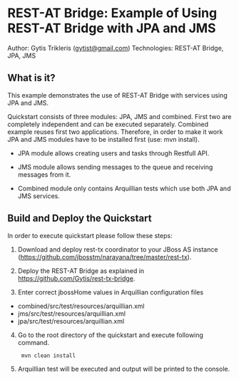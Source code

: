 REST-AT Bridge: Example of Using REST-AT Bridge with JPA and JMS
======================================================
Author: Gytis Trikleris (gytist@gmail.com)
Technologies: REST-AT Bridge, JPA, JMS

What is it?
-----------
This example demonstrates the use of REST-AT Bridge with services using JPA and JMS.

Quickstart consists of three modules: JPA, JMS and combined. First two are completely independent and can be executed separately. Combined example reuses first two applications. Therefore, in order to make it work JPA and JMS modules have to be installed first (use: mvn install). 

 * JPA module allows creating users and tasks through Restfull API.

 * JMS module allows sending messages to the queue and receiving messages from it.

 * Combined module only contains Arquillian tests which use both JPA and JMS services. 

Build and Deploy the Quickstart
-------------------------

In order to execute quickstart please follow these steps:

1. Download and deploy rest-tx coordinator to your JBoss AS instance (https://github.com/jbosstm/narayana/tree/master/rest-tx).

2. Deploy the REST-AT Bridge as explained in https://github.com/Gytis/rest-tx-bridge.

3. Enter correct jbossHome values in Arquillian configuration files
  * combined/src/test/resources/arquillian.xml
  * jms/src/test/resources/arquillian.xml
  * jpa/src/test/resources/arquillian.xml
		
4. Go to the root directory of the quickstart and execute following command.

        mvn clean install

5. Arquillian test will be executed and output will be printed to the console.